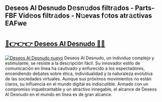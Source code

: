## Deseos Al Desnudo D𝚎sn𝚞dos filtr𝚊dos - Parts-FBF Vid𝚎os filtr𝚊dos - N𝚞evas f𝚘tos atr𝚊ctivas EAFwe

# <h2><a href="http://mb1vbn2.tromn.icu/?c=Deseos+Al+Desnudo">🔗👉👉👉 Deseos Al Desnudo 🔗🔗</a></h2>

[![Deseos Al Desnudo nuevo](https://i.imgur.com/pEAQMta.gif)](http://mb1vbn2.tromn.icu/?c=Deseos+Al+Desnudo)
Deseos Al Desnudo, un individuo complejo y estimulante, se resiste a la descripción fácil. Su innovador estilo de comunicación en línea ha cautivado y enfurecido a los espectadores, encendiendo debates sobre ética, individualidad y la naturaleza evolutiva de las sociedades virtuales. Aunque sus próximos movimientos no están claros, su influencia en el mundo digital es indiscutible. Armado con un compromiso inquebrantable y un atractivo innegable, el alcance de Deseos Al Desnudo en el mundo en línea es de gran alcance.
